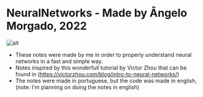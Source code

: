 # NeuralNetworks - Made by Ângelo Morgado, 2022
![alt](https://cdn.pixabay.com/photo/2018/06/27/12/55/artificial-neural-network-3501528_960_720.png)
  - These notes were made by me in order to properly understand neural networks in a fast and simple way.
  - Notes inspired by this wonderfull tutorial by Victor Zhou that can be found in (https://victorzhou.com/blog/intro-to-neural-networks/)
  - The notes were made in portuguese, but the code was made in english, (note: I'm planning on doing the notes in english)